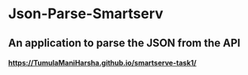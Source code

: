 # Json-Parse-Smartserv
## An application to parse the JSON from the API 

#### https://TumulaManiHarsha.github.io/smartserve-task1/
